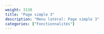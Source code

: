 ```yaml
---
weight: 3130
title: "Page simple 3"
description: "Menu latéral: Page simple 3"
categories: ["Fonctionnalités"]
---
```

